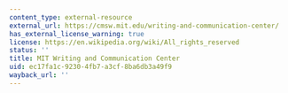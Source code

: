 ```yaml
---
content_type: external-resource
external_url: https://cmsw.mit.edu/writing-and-communication-center/
has_external_license_warning: true
license: https://en.wikipedia.org/wiki/All_rights_reserved
status: ''
title: MIT Writing and Communication Center
uid: ec17fa1c-9230-4fb7-a3cf-8ba6db3a49f9
wayback_url: ''
---
```

